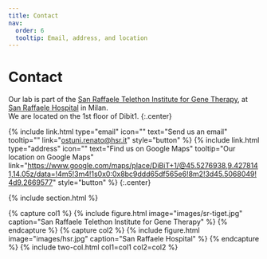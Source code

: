 ```yaml
---
title: Contact
nav:
  order: 6
  tooltip: Email, address, and location
---
```


# <i class="fas fa-envelope"></i>Contact

Our lab is part of the [San Raffaele Telethon Institute for Gene Therapy](https://research.hsr.it/en/institutes/san-raffaele-telethon-institute-for-gene-therapy.html), at [San Raffaele Hospital](https://www.hsr.it/) in Milan.\
We are located on the 1st floor of Dibit1.
{:.center}

{%
  include link.html
  type="email"
  icon=""
  text="Send us an email"
  tooltip=""
  link="ostuni.renato@hsr.it"
  style="button"
%}
{%
  include link.html
  type="address"
  icon=""
  text="Find us on Google Maps"
  tooltip="Our location on Google Maps"
  link="https://www.google.com/maps/place/DiBiT+1/@45.5276938,9.4278141,14.05z/data=!4m5!3m4!1s0x0:0x8bc9ddd65df565e6!8m2!3d45.5068049!4d9.2669577"
  style="button"
%}
{:.center}

{% include section.html %}

{% capture col1 %}
{%
  include figure.html
  image="images/sr-tiget.jpg"
  caption="San Raffaele Telethon Institute for Gene Therapy"
%}
{% endcapture %}
{% capture col2 %}
{%
  include figure.html
  image="images/hsr.jpg"
  caption="San Raffaele Hospital"
%}
{% endcapture %}
{% include two-col.html col1=col1 col2=col2 %}
